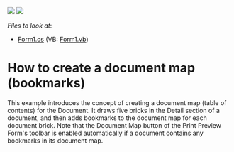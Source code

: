 <!-- default badges list -->
[![](https://img.shields.io/badge/Open_in_DevExpress_Support_Center-FF7200?style=flat-square&logo=DevExpress&logoColor=white)](https://supportcenter.devexpress.com/ticket/details/E147)
[![](https://img.shields.io/badge/📖_How_to_use_DevExpress_Examples-e9f6fc?style=flat-square)](https://docs.devexpress.com/GeneralInformation/403183)
<!-- default badges end -->
<!-- default file list -->
*Files to look at*:

* [Form1.cs](./CS/Form1.cs) (VB: [Form1.vb](./VB/Form1.vb))
<!-- default file list end -->
# How to create a document map (bookmarks)


<p>This example introduces the concept of creating a document map (table of contents) for the Document. It draws five bricks in the Detail section of a document, and then adds bookmarks to the document map for each document brick. Note that the Document Map button of the Print Preview Form's toolbar is enabled automatically if a document contains any bookmarks in its document map.</p>

<br/>



